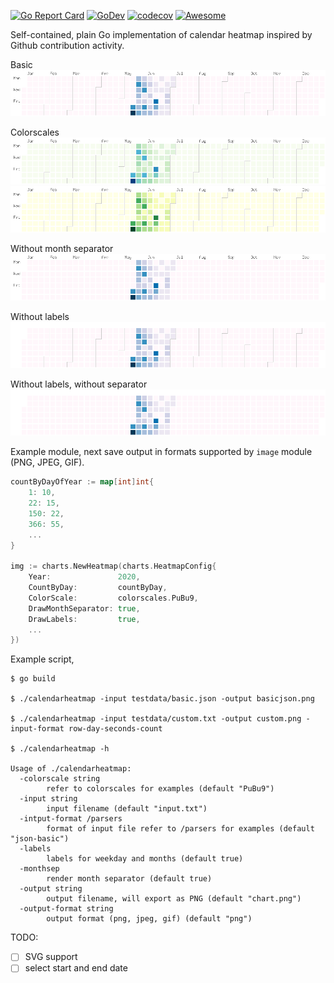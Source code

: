 [![Go Report Card](https://goreportcard.com/badge/github.com/nikolaydubina/calendarheatmap)](https://goreportcard.com/report/github.com/nikolaydubina/calendarheatmap)
[![GoDev](https://img.shields.io/static/v1?label=godev&message=reference&color=00add8)](https://pkg.go.dev/github.com/nikolaydubina/calendarheatmap@v1.0.0/charts)
[![codecov](https://codecov.io/gh/nikolaydubina/calendarheatmap/branch/master/graph/badge.svg)](https://codecov.io/gh/nikolaydubina/calendarheatmap)
[![Awesome](https://cdn.rawgit.com/sindresorhus/awesome/d7305f38d29fed78fa85652e3a63e154dd8e8829/media/badge.svg)](https://github.com/sindresorhus/awesome)

Self-contained, plain Go implementation of calendar heatmap inspired by Github contribution activity.

Basic
![basic](charts/testdata/basic.png)

Colorscales
![col1](charts/testdata/colorscale_1.png)
![col2](charts/testdata/colorscale_2.png)

Without month separator
![nosep](charts/testdata/noseparator.png)

Without labels
![nolab](charts/testdata/nolabels.png)

Without labels, without separator
![nosep_nolab](charts/testdata/noseparator_nolabels.png)

Example module, next save output in formats supported by `image` module (PNG, JPEG, GIF).

```go
countByDayOfYear := map[int]int{
    1: 10,
    22: 15,
    150: 22,
    366: 55,
    ...
}

img := charts.NewHeatmap(charts.HeatmapConfig{
    Year:               2020,
    CountByDay:         countByDay,
    ColorScale:         colorscales.PuBu9,
    DrawMonthSeparator: true,
    DrawLabels:         true,
    ...
})
```

Example script,
```
$ go build

$ ./calendarheatmap -input testdata/basic.json -output basicjson.png

$ ./calendarheatmap -input testdata/custom.txt -output custom.png -input-format row-day-seconds-count

$ ./calendarheatmap -h

Usage of ./calendarheatmap:
  -colorscale string
        refer to colorscales for examples (default "PuBu9")
  -input string
        input filename (default "input.txt")
  -intput-format /parsers
        format of input file refer to /parsers for examples (default "json-basic")
  -labels
        labels for weekday and months (default true)
  -monthsep
        render month separator (default true)
  -output string
        output filename, will export as PNG (default "chart.png")
  -output-format string
        output format (png, jpeg, gif) (default "png")
```

TODO:
- [ ] SVG support
- [ ] select start and end date
